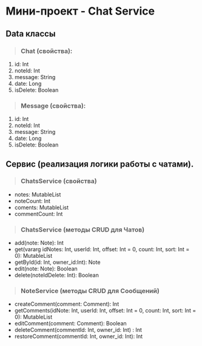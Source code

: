 # Мини-проект - Chat Service
## Data классы
>### Chat (свойства):
1. id: Int
2. noteId: Int
3. message: String
4. date: Long
5. isDelete: Boolean
>### Message (свойства):
1. id: Int
2. noteId: Int
3. message: String
4. date: Long
5. isDelete: Boolean
## Сервис (реализация логики работы с чатами).
>### ChatsService (свойства)
- notes: MutableList<Note>
- noteCount: Int
- coments: MutableList<Comment>
- commentCount: Int
>### ChatsService (методы CRUD для Чатов)
- add(note: Note): Int
- get(vararg idNotes: Int, userId: Int, offset: Int = 0, count: Int, sort: Int = 0): MutableList<Note>
- getById(id: Int, owner_id:Int): Note
- edit(note: Note): Boolean
- delete(noteIdDelete: Int): Boolean
>### NoteServiсe (методы CRUD для Сообщений)
- createComment(comment: Comment): Int
- getComments(idNote: Int, userId: Int, offset: Int = 0, count: Int, sort: Int = 0): MutableList<Comment>
- editComment(comment: Comment): Boolean
- deleteComment(commentId: Int, owner_id: Int) : Int
- restoreComment(commentId: Int, owner_id: Int): Int